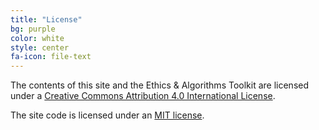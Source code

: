 ```yaml
---
title: "License"
bg: purple
color: white
style: center
fa-icon: file-text
---
```


The contents of this site and the Ethics & Algorithms Toolkit are licensed under a
[Creative Commons Attribution 4.0 International License](https://creativecommons.org/licenses/by/4.0/).

The site code is licensed under an [MIT license](https://github.com/govex/toolkit/blob/gh-pages/LICENSE.txt).
